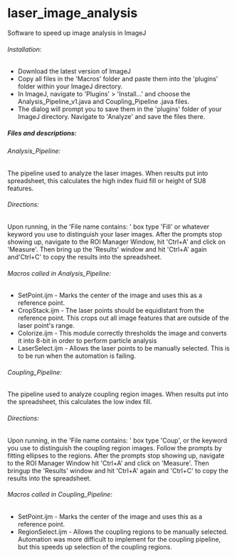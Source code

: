 laser_image_analysis
====================

Software to speed up image analysis in ImageJ

###### Installation:

- Download the latest version of ImageJ
- Copy all files in the 'Macros' folder and paste them into the 'plugins' folder within your ImageJ directory.
- In ImageJ, navigate to 'Plugins' > 'Install...' and choose the Analysis_Pipeline_v1.java and Coupling_Pipeline
  .java files.
- The dialog will prompt you to save them in the 'plugins' folder of your ImageJ directory. Navigate to 'Analyze'
  and save the files there.

##### Files and descriptions:

###### Analysis_Pipeline: 
  The pipeline used to analyze the laser images. When results put into spreadsheet, this calculates the high index 
  fluid fill or height of SU8 features.

###### Directions:
  Upon running, in the 'File name contains: ' box type 'Fill' or whatever keyword you use to distinguish your 
  laser images. After the prompts stop showing up, navigate to the ROI Manager Window, hit 'Ctrl+A' and click 
  on 'Measure'. Then bring up the 'Results' window and hit 'Ctrl+A' again and'Ctrl+C' to copy the results into 
  the spreadsheet.

###### Macros called in Analysis_Pipeline:
  - SetPoint.ijm - Marks the center of the image and uses this as a reference point.
  - CropStack.ijm - The laser points should be equidistant from the reference point. This crops out all image features
    that are outside of the laser point's range.
  - Colorize.ijm - This module correctly thresholds the image and converts it into 8-bit in order to perform particle
    analysis
  - LaserSelect.ijm - Allows the laser points to be manually selected. This is to be run when the automation is failing.

###### Coupling_Pipeline:
  The pipeline used to analyze coupling region images. When results put into the spreadsheet, this calculates the low
  index fill.

###### Directions:
  Upon running, in the 'File name contains: ' box type 'Coup', or the keyword you use to distinguish the coupling
  region images. Follow the prompts by fitting ellipses to the regions. After the prompts stop showing up, navigate
  to the ROI Manager Window hit 'Ctrl+A' and click on 'Measure'. Then bringup the 'Results' window and hit 'Ctrl+A'
  again and 'Ctrl+C' to copy the results into the spreadsheet.

###### Macros called in Coupling_Pipeline:
- SetPoint.ijm - Marks the center of the image and uses this as a reference point.
- RegionSelect.ijm - Allows the coupling regions to be manually selected. Automation was more difficult to implement
    for the coupling pipeline, but this speeds up selection of the coupling regions.


